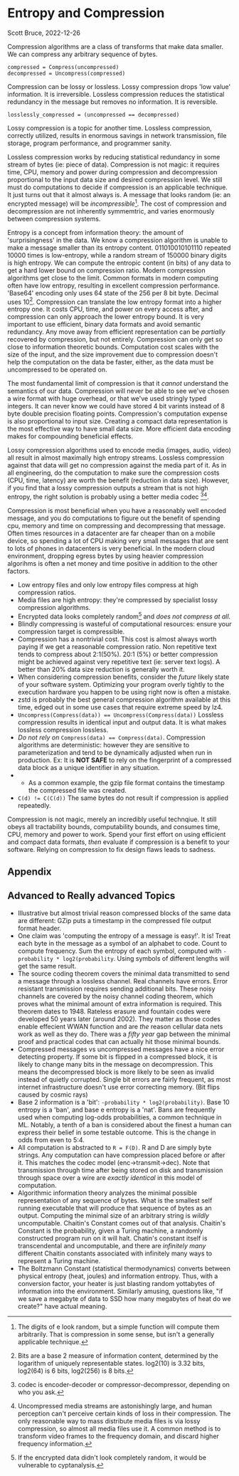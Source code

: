# Entropy and Compression

Scott Bruce, 2022-12-26

Compression algorithms are a class of transforms that make data smaller.  We can compress any arbitrary sequence of bytes.

```
compressed = Compress(uncompressed)
decompressed = Uncompress(compressed)
```

Compression can be lossy or lossless.  Lossy compression drops 'low value' information. It is irreversible. Lossless compression reduces the statistical redundancy in the message but removes no information. It is reversible.

```
losslessly_compressed = (uncompressed == decompressed)
```

Lossy compression is a topic for another time. Lossless compression, correctly utilized, results in enormous savings in network transmission, file storage, program performance, and programmer sanity.

Lossless compression works by reducing statistical redundancy in some stream of bytes (ie: piece of data).  Compression is not magic: it requires time, CPU, memory and power during compression and decompression proportional to the input data size and desired compression level.  We still must do computations to decide if compression is an applicable technique.  It just turns out that it almost always is.  A message that looks random (ie: an encrypted message) will be *incompressible*[^1]. The cost of compression and decompression are not inherently symmemtric, and varies enormously between compression systems.

Entropy is a concept from information theory: the amount of 'surprisingness' in the data. We know a compression algorithm is unable to make a message smaller than its entropy content.  011010010101110 repeated 10000 times is low-entropy, while a random stream of 150000 binary digits is high entropy.  We can compute the entropic content (in bits) of any data to get a hard lower bound on compression ratio. Modern compression algorithms get close to the limit. Common formats in modern computing often have low entropy, resulting in excellent compression performance.  'Base64' encoding only uses 64 state of the 256 per 8 bit byte. Decimal uses 10[^2]. Compression can translate the low entropy format into a higher entropy one.  It costs CPU, time, and power on every access after, and compression can only approach the lower entropy bound. It is very important to use efficient, binary data formats and avoid semantic redundancy. Any move away from efficient representation can be *partially* recovered by compression, but not entirely.  Compression can only get so close to information theoretic bounds. Computation cost scales with the size of the input, and the size improvement due to compression doesn't help the computation on the data be faster, either, as the data must be uncompressed to be operated on.

The most fundamental limit of compression is that it *cannot* understand the semantics of our data.  Compression will never be able to see we've chosen a wire format with huge overhead, or that we've used stringly typed integers. It can never know we could have stored 4 bit varints instead of 8 byte double precision floating points.  Compression's computation expense is also proportional to input size. Creating a compact data representation is the most effective way to have small data size. More efficient data encoding makes for compounding beneficial effects.

Lossy compression algorithms used to encode media (images, audio, video) all result in almost maximally high entropy streams.  Lossless compression against that data will get no compression against the media part of it. As in all engineering, do the computation to make sure the compression costs (CPU, time, latency) are worth the benefit (reduction in data size). However, if you find that a lossy compression outputs a stream that is not high entropy, the right solution is probably using a better media codec [^3][^4].

Compression is most beneficial when you have a reasonably well encoded message, and you do computations to figure out the benefit of spending cpu, memory and time on compressing and decompressing that message. Often times resources in a datacenter are far cheaper than on a mobile device, so spending a lot of CPU making very small messages that are sent to lots of phones in datacenters is very beneficial.  In the modern cloud environment, dropping egress bytes by using heavier compression algorihms is often a net money and time positive in addition to the other factors.

* Low entropy files and only low entropy files compress at high compression ratios.
* Media files are high entropy: they're compressed by specialist lossy compression algorithms.
* Encrypted data looks completely random[^5] and *does not compress at all*.
* Blindly compressing is wasteful of computational resources: ensure your compression target is compressible.
* Compression has a nontrivial cost. This cost is almost always worth paying if we get a reasonable compression ratio. Non repetitive text tends to compress about 2:1(50%). 20:1 (5%) or better compression might be achieved against very repetitive text (ie: server text logs). A better than 20% data size reduction is generally worth it.
* When considering compression benefits, consider the *future* likely state of your software system. Optimizing your program overly tightly to the execution hardware you happen to be using right now is often a mistake.
* zstd is probably the best general compression algorithm available at this time, edged out in some use cases that require extreme speed by lz4.
* `Uncompress(Compress(data)) == Uncompress(Compress(data))` Lossless compression results in identical input and output data. It is what makes lossless compression lossless.
* *Do not rely on* `Compress(data) == Compress(data)`.  Compression algorithms are deterministic: however they are sensitive to parameterization and tend to be dynamically adjusted when run in production. Ex: It is **NOT SAFE** to rely on the fingerprint of a compressed data block as a unique identifier in any situation.
* * As a common example, the gzip file format contains the timestamp the compressed file was created.
* `C(d) != C(C(d))` The same bytes do not result if compression is applied repeatedly.

Compression is not magic, merely an incredibly useful technqiue.  It still obeys all tractability bounds, computability bounds, and consumes time, CPU, memory and power to work.  Spend your first effort on using efficient and compact data formats, *then* evaluate if compression is a benefit to your software.  Relying on compression to fix design flaws leads to sadness.  


[^1]: The digits of e look random, but a simple function will compute them arbitrarily.  That is compression in some sense, but isn't a generally applicable technique.

[^2]: Bits are a base 2 measure of information content, determined by the logarithm of uniquely representable states.  log2(10) is 3.32 bits, log2(64) is 6 bits, log2(256) is 8 bits.

[^3]: codec is encoder-decoder or compressor-decompressor, depending on who you ask.

[^4]: Uncompressed media streams are astonishingly large, and human perception can't perceive certain kinds of loss in their compression.  The only reasonable way to mass distribute media files is via lossy compression, so almost all media files use it.  A common method is to transform video frames to the frequency domain, and discard higher frequency information.

[^5]: If the encrypted data didn't look completely random, it would be vulnerable to cyptanalysis.


## Appendix



## Advanced to Really advanced Topics

* Illustrative but almost trivial reason compressed blocks of the same data are different: GZip puts a timestamp in the compressed file output format header.
* One claim was 'computing the entropy of a message is easy!'. It is! Treat each byte in the message as a symbol of an alphabet to code. Count to compute frequency. Sum the entropy of each symbol, computed with `-probability * log2(probability`. Using symbols of different lengths will get the same result.  
* The source coding theorem covers the minimal data transmitted to send a message through a lossless channel.  Real channels have errors. Error resistant transmission requires sending additional bits. These noisy channels are covered by the noisy channel coding theorem, which proves what the minimal amount of extra information is required.  This theorem dates to 1948. Rateless erasure and fountain codes were developed 50 years later (around 2002).  They matter as those codes enable effecient WWAN function and are *the* reason cellular data nets work as well as they do.  There was a *fifty year* gap between the minimal proof and practical codes that can actually hit those minimal bounds.
* Compressed messages vs uncompressed messages have a nice error detecting property.  If some bit is flipped in a compressed block, it is likely to change many bits in the message on decompression. This means the decompressed block is more likely to be seen as invalid instead of quietly corrupted.  Single bit errors are fairly frequent, as most internet infrastructure doesn't use error correcting memory. (Bit flips caused by cosmic rays)
* Base 2 information is a 'bit': `-probability * log2(probability)`. Base 10 entropy is a 'ban', and base e entropy is a 'nat'. Bans are frequently used when computing log-odds probabilities, a common technique in ML.  Notably, a tenth of a ban is considered about the finest a human can express their belief in some testable outcome. This is the change in odds from even to 5:4.
* All computation is abstracted to `R = F(D)`.  R and D are simply byte strings. Any computation can have compression placed before or after it. This matches the codec model (enc->transmit->dec).  Note that transmission through time after being stored on disk and transmission through space over a wire are *exactly identical* in this model of computation.
* Algorithmic information theory analyzes the minimal possible representation of any sequence of bytes. What is the smallest self running executable that will produce that sequence of bytes as an output.  Computing the minimal size of an arbitrary string is *wildly* uncomputable. Chaitin's Constant comes out of that analysis. Chaitin's Constant is the probability, given a Turing machine, a randomly constructed program run on it will halt. Chatin's constant itself is transcendental and uncomputable, and there are *infinitely many* different Chaitin constants associated with infinitely many ways to represent a Turing machine.
* The Boltzmann Constant (statistical thermodynamics) converts between physical entropy (heat, joules) and information entropy. Thus, with a conversion factor, your heater is just blasting random yottabytes of information into the environment.  Similarly amusing, questions like, "if we save a megabyte of data to SSD how many megabytes of heat do we create?" have actual meaning.
